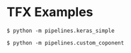 # TFX Examples

```shell
$ python -m pipelines.keras_simple
```

```shell
$ python -m pipelines.custom_coponent
```
